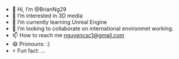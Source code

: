 - 👋 Hi, I’m @BrianNg29
- 👀 I’m interested in 3D media
- 🌱 I’m currently learning Unreal Engine
- 💞️ I’m looking to collaborate on international environmet working.
- 📫 How to reach me nguyencsc1@gmail.com
- 😄 Pronouns: :)
- ⚡ Fun fact: ...

<!---
BrianNg29/BrianNg29 is a ✨ special ✨ repository because its `README.md` (this file) appears on your GitHub profile.
You can click the Preview link to take a look at your changes.
--->
